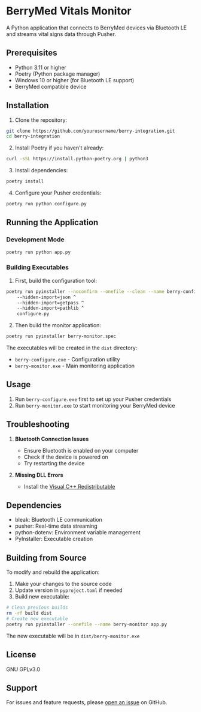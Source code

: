 # BerryMed Vitals Monitor

A Python application that connects to BerryMed devices via Bluetooth LE and streams vital signs data through Pusher.

## Prerequisites

- Python 3.11 or higher
- Poetry (Python package manager)
- Windows 10 or higher (for Bluetooth LE support)
- BerryMed compatible device

## Installation

1. Clone the repository:
```bash
git clone https://github.com/yourusername/berry-integration.git
cd berry-integration
```

2. Install Poetry if you haven't already:
```bash
curl -sSL https://install.python-poetry.org | python3
```

3. Install dependencies:
```bash
poetry install
``` 

4. Configure your Pusher credentials:
```bash
poetry run python configure.py
```

## Running the Application

### Development Mode

```bash
poetry run python app.py
```

### Building Executables

1. First, build the configuration tool:
```bash
poetry run pyinstaller --noconfirm --onefile --clean --name berry-configure ^
    --hidden-import=json ^
    --hidden-import=getpass ^
    --hidden-import=pathlib ^
    configure.py
```

2. Then build the monitor application:
```bash
poetry run pyinstaller berry-monitor.spec
```

The executables will be created in the `dist` directory:
- `berry-configure.exe` - Configuration utility
- `berry-monitor.exe` - Main monitoring application

## Usage

1. Run `berry-configure.exe` first to set up your Pusher credentials
2. Run `berry-monitor.exe` to start monitoring your BerryMed device

## Troubleshooting

1. **Bluetooth Connection Issues**
   - Ensure Bluetooth is enabled on your computer
   - Check if the device is powered on
   - Try restarting the device

2. **Missing DLL Errors**
   - Install the [Visual C++ Redistributable](https://learn.microsoft.com/en-us/cpp/windows/latest-supported-vc-redist)

## Dependencies

- bleak: Bluetooth LE communication
- pusher: Real-time data streaming
- python-dotenv: Environment variable management
- PyInstaller: Executable creation

## Building from Source

To modify and rebuild the application:

1. Make your changes to the source code
2. Update version in `pyproject.toml` if needed
3. Build new executable:
```bash
# Clean previous builds
rm -rf build dist
# Create new executable
poetry run pyinstaller --onefile --name berry-monitor app.py
```

The new executable will be in `dist/berry-monitor.exe`

## License

GNU GPLv3.0

## Support

For issues and feature requests, please [open an issue](https://github.com/yourusername/berry-integration/issues) on GitHub.